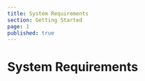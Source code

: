 ```yaml
---
title: System Requirements
section: Getting Started
page: 1
published: true
---
```


# System Requirements
